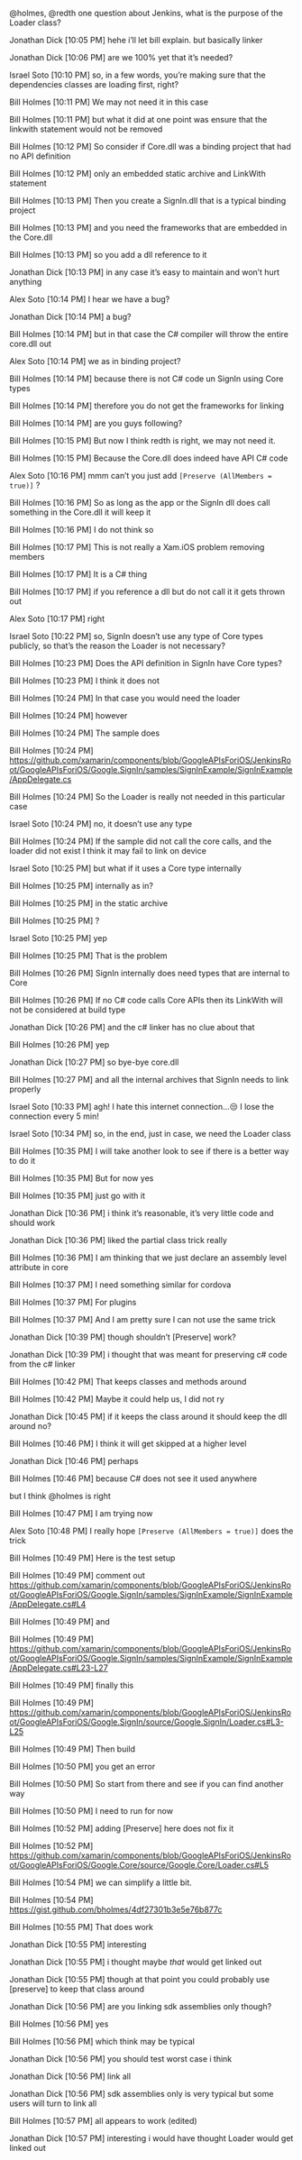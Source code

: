 @holmes, @redth one question about Jenkins, what is the purpose of the Loader class?

Jonathan Dick [10:05 PM] 
hehe i’ll let bill explain. but basically linker

Jonathan Dick [10:06 PM]
are we 100% yet that it’s needed?

Israel Soto [10:10 PM] 
so, in a few words, you’re making sure that the dependencies classes are loading first, right?

Bill Holmes [10:11 PM] 
We may not need it in this case

Bill Holmes [10:11 PM]
but what it did at one point was ensure that the linkwith statement would not be removed

Bill Holmes [10:12 PM]
So consider if Core.dll was a binding project that had no API definition

Bill Holmes [10:12 PM]
only an embedded static archive and LinkWith statement

Bill Holmes [10:13 PM]
Then you create a SignIn.dll that is a typical binding project

Bill Holmes [10:13 PM]
and you need the frameworks that are embedded in the Core.dll

Bill Holmes [10:13 PM]
so you add a dll reference to it

Jonathan Dick [10:13 PM] 
in any case it’s easy to maintain and won’t hurt anything

Alex Soto [10:14 PM] 
I hear we have a bug?

Jonathan Dick [10:14 PM] 
a bug?

Bill Holmes [10:14 PM] 
but in that case the C# compiler will throw the entire core.dll out

Alex Soto [10:14 PM] 
we as in binding project?

Bill Holmes [10:14 PM] 
because there is not C# code un SignIn using Core types

Bill Holmes [10:14 PM]
therefore you do not get the frameworks for linking

Bill Holmes [10:14 PM]
are you guys following?

Bill Holmes [10:15 PM]
But now I think redth is right, we may not need it.

Bill Holmes [10:15 PM]
Because the Core.dll does indeed have API C# code

Alex Soto [10:16 PM] 
mmm can’t you just add `[Preserve (AllMembers = true)]` ?

Bill Holmes [10:16 PM] 
So as long as the app or the SignIn dll does call something in the Core.dll it will keep it

Bill Holmes [10:16 PM]
I do not think so

Bill Holmes [10:17 PM]
This is not really a Xam.iOS problem removing members

Bill Holmes [10:17 PM]
It is a C# thing

Bill Holmes [10:17 PM]
if you reference a dll but do not call it it gets thrown out

Alex Soto [10:17 PM] 
right

Israel Soto [10:22 PM] 
so, SignIn doesn’t use any type of Core types publicly, so that’s the reason the Loader is not necessary?

Bill Holmes [10:23 PM] 
Does the API definition in SignIn have Core types?

Bill Holmes [10:23 PM]
I think it does not

Bill Holmes [10:24 PM]
In that case you would need the loader

Bill Holmes [10:24 PM]
however

Bill Holmes [10:24 PM]
The sample does

Bill Holmes [10:24 PM]
https://github.com/xamarin/components/blob/GoogleAPIsForiOS/JenkinsRoot/GoogleAPIsForiOS/Google.SignIn/samples/SignInExample/SignInExample/AppDelegate.cs

Bill Holmes [10:24 PM]
So the Loader is really not needed in this particular case

Israel Soto [10:24 PM] 
no, it doesn’t use any type

Bill Holmes [10:24 PM] 
If the sample did not call the core calls, and the loader did not exist I think it may fail to link on device

Israel Soto [10:25 PM] 
but what if it uses a Core type internally

Bill Holmes [10:25 PM] 
internally as in?

Bill Holmes [10:25 PM]
in the static archive

Bill Holmes [10:25 PM]
?

Israel Soto [10:25 PM] 
yep

Bill Holmes [10:25 PM] 
That is the problem

Bill Holmes [10:26 PM]
SignIn internally does need types that are internal to Core

Bill Holmes [10:26 PM]
If no C# code calls Core APIs then its LinkWith will not be considered at build type

Jonathan Dick [10:26 PM] 
and the c# linker has no clue about that

Bill Holmes [10:26 PM] 
yep

Jonathan Dick [10:27 PM] 
so bye-bye core.dll

Bill Holmes [10:27 PM] 
and all the internal archives that SignIn needs to link properly

Israel Soto [10:33 PM] 
agh! I hate this internet connection…:unamused: I lose the connection every 5 min!

Israel Soto [10:34 PM]
so, in the end, just in case, we need the Loader class

Bill Holmes [10:35 PM] 
I will take another look to see if there is a better way to do it

Bill Holmes [10:35 PM]
But for now yes

Bill Holmes [10:35 PM]
just go with it

Jonathan Dick [10:36 PM] 
i think it’s reasonable, it’s very little code and should work

Jonathan Dick [10:36 PM]
liked the partial class trick really

Bill Holmes [10:36 PM] 
I am thinking that we just declare an assembly level attribute in core

Bill Holmes [10:37 PM]
I need something similar for cordova

Bill Holmes [10:37 PM]
For plugins

Bill Holmes [10:37 PM]
And I am pretty sure I can not use the same trick

Jonathan Dick [10:39 PM] 
though shouldn’t [Preserve] work?

Jonathan Dick [10:39 PM]
i thought that was meant for preserving c# code from the c# linker

Bill Holmes [10:42 PM] 
That keeps classes and methods around

Bill Holmes [10:42 PM]
Maybe it could help us, I did not ry

Jonathan Dick [10:45 PM] 
if it keeps the class around it should keep the dll around no?

Bill Holmes [10:46 PM] 
I think it will get skipped at a higher level

Jonathan Dick [10:46 PM] 
perhaps

Bill Holmes [10:46 PM] 
because C# does not see it used anywhere

but I think @holmes is right

Bill Holmes [10:47 PM] 
I am trying now

Alex Soto [10:48 PM] 
I really hope `[Preserve (AllMembers = true)]` does the trick

Bill Holmes [10:49 PM] 
Here is the test setup

Bill Holmes [10:49 PM]
comment out https://github.com/xamarin/components/blob/GoogleAPIsForiOS/JenkinsRoot/GoogleAPIsForiOS/Google.SignIn/samples/SignInExample/SignInExample/AppDelegate.cs#L4

Bill Holmes [10:49 PM]
and

Bill Holmes [10:49 PM]
https://github.com/xamarin/components/blob/GoogleAPIsForiOS/JenkinsRoot/GoogleAPIsForiOS/Google.SignIn/samples/SignInExample/SignInExample/AppDelegate.cs#L23-L27

Bill Holmes [10:49 PM]
finally this

Bill Holmes [10:49 PM]
https://github.com/xamarin/components/blob/GoogleAPIsForiOS/JenkinsRoot/GoogleAPIsForiOS/Google.SignIn/source/Google.SignIn/Loader.cs#L3-L25

Bill Holmes [10:49 PM]
Then build

Bill Holmes [10:50 PM]
you get an error

Bill Holmes [10:50 PM]
So start from there and see if you can find another way

Bill Holmes [10:50 PM]
I need to run for now

Bill Holmes [10:52 PM]
adding [Preserve] here does not fix it

Bill Holmes [10:52 PM]
https://github.com/xamarin/components/blob/GoogleAPIsForiOS/JenkinsRoot/GoogleAPIsForiOS/Google.Core/source/Google.Core/Loader.cs#L5

Bill Holmes [10:54 PM]
we can simplify a little bit.

Bill Holmes [10:54 PM]
https://gist.github.com/bholmes/4df27301b3e5e76b877c

Bill Holmes [10:55 PM]
That does work

Jonathan Dick [10:55 PM] 
interesting

Jonathan Dick [10:55 PM]
i thought maybe *that* would get linked out

Jonathan Dick [10:55 PM]
though at that point you could probably use [preserve] to keep that class around

Jonathan Dick [10:56 PM]
are you linking sdk assemblies only though?

Bill Holmes [10:56 PM] 
yes

Bill Holmes [10:56 PM]
which think may be typical

Jonathan Dick [10:56 PM] 
you should test worst case i think

Jonathan Dick [10:56 PM]
link all

Jonathan Dick [10:56 PM]
sdk assemblies only is very typical but some users will turn to link all

Bill Holmes [10:57 PM] 
all appears to work (edited)

Jonathan Dick [10:57 PM] 
interesting i would have thought Loader would get linked out

